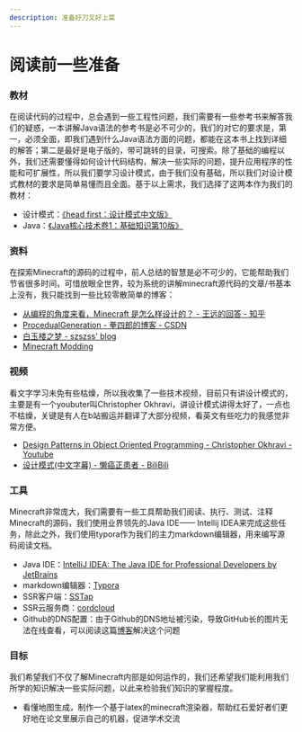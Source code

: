 ```yaml
---
description: 准备好刀叉好上菜
---
```


# 阅读前一些准备

### 教材

在阅读代码的过程中，总会遇到一些工程性问题，我们需要有一些参考书来解答我们的疑惑，一本讲解Java语法的参考书是必不可少的，我们的对它的要求是，第一，必须全面，即我们遇到什么Java语法方面的问题，都能在这本书上找到详细的解答；第二是最好是电子版的，带可跳转的目录，可搜索。除了基础的编程以外，我们还需要懂得如何设计代码结构，解决一些实际的问题，提升应用程序的性能和可扩展性，所以我们要学习设计模式，由于我们没有基础，所以我们对设计模式教材的要求是简单易懂而且全面。基于以上需求，我们选择了这两本作为我们的教材：

* 设计模式：[《head first：设计模式中文版》](https://detail.tmall.com/item.htm?id=526535264904)
* Java：[《Java核心技术卷1：基础知识第10版》](https://detail.tmall.com/item.htm?id=539422857815)

### 资料

在探索Minecraft的源码的过程中，前人总结的智慧是必不可少的，它能帮助我们节省很多时间，可惜放眼全世界，较为系统的讲解minecraft源代码的文章/书基本上没有，我只能找到一些比较零散简单的博客：

* [从编程的角度来看，Minecraft 是怎么样设计的？ - 王远的回答 - 知乎](%20https://www.zhihu.com/question/24459078/answer/133609241)
* [ProcedualGeneration - 拳四郎的博客 - CSDN](https://blog.csdn.net/qp120291570/category_6203791.html)
* [白玉楼之梦 - szszss' blog](http://blog.hakugyokurou.net/)
* [Minecraft Modding](https://greyminecraftcoder.blogspot.com/)

### 视频

看文字学习未免有些枯燥，所以我收集了一些技术视频，目前只有讲设计模式的，主要是有一个youbuter叫Christopher Okhravi，讲设计模式讲得太好了，一点也不枯燥，关键是有人在b站搬运并翻译了大部分视频，看英文有些吃力的我感觉非常方便。

* [Design Patterns in Object Oriented Programming - Christopher Okhravi - Youtube](https://www.youtube.com/playlist?list=PLrhzvIcii6GNjpARdnO4ueTUAVR9eMBpc)
* [设计模式\(中文字幕\) - 懒癌正患者 - BiliBili](https://space.bilibili.com/4706388/channel/detail?cid=90274)

### 工具

Minecraft非常庞大，我们需要有一些工具帮助我们阅读、执行、测试、注释Minecraft的源码，我们使用业界领先的Java IDE—— Intellij IDEA来完成这些任务，除此之外，我们使用typora作为我们的主力markdown编辑器，用来编写源码阅读文档。

* Java IDE：[IntelliJ IDEA: The Java IDE for Professional Developers by JetBrains](https://www.jetbrains.com/idea/)
* markdown编辑器：[Typora](https://typora.io/)
* SSR客户端：[SSTap](https://github.com/mayunbaba2/SSTap-beta-setup)
* SSR云服务商：[cordcloud](https://cordcloud.site/)
* Github的DNS配置：由于Github的DNS地址被污染，导致GitHub长的图片无法在线查看，可以阅读这篇[博客](https://www.cnblogs.com/zuoanfengxi/p/12724698.html)解决这个问题

### 目标

我们希望我们不仅了解Minecraft内部是如何运作的，我们还希望我们能利用我们所学的知识解决一些实际问题，以此来检验我们知识的掌握程度。

* 看懂地图生成，制作一个基于latex的minecraft渲染器，帮助红石爱好者们更好地在论文里展示自己的机器，促进学术交流

